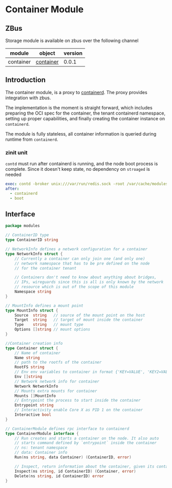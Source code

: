 # Container Module

## ZBus
Storage module is available on zbus over the following channel

| module | object | version |
|--------|--------|---------|
| container|[container](#interface)| 0.0.1|

## Introduction
The container module, is a proxy to [containerd](https://github.com/containerd/containerd). The proxy provides integration with zbus.

The implementation is the moment is straight forward, which includes preparing the OCI spec for the container, the tenant containerd namespace,
setting up proper capabilities, and finally creating the container instance on `containerd`.

The module is fully stateless, all container information is queried during runtime from `containerd`.

### zinit unit
`contd` must run after containerd is running, and the node boot process is complete. Since it doesn't keep state, no dependency on `stroaged` is needed

```yaml
exec: contd -broker unix:///var/run/redis.sock -root /var/cache/modules/containerd
after:
  - containerd
  - boot
```

## Interface
```go
package modules

// ContainerID type
type ContainerID string

// NetworkInfo defines a network configuration for a container
type NetworkInfo struct {
	// Currently a container can only join one (and only one)
	// network namespace that has to be pre defined on the node
	// for the container tenant

	// Containers don't need to know about anything about bridges,
	// IPs, wireguards since this is all is only known by the network
	// resource which is out of the scope of this module
	Namespace string
}

// MountInfo defines a mount point
type MountInfo struct {
	Source  string   // source of the mount point on the host
	Target  string   // target of mount inside the container
	Type    string   // mount type
	Options []string // mount options
}

//Container creation info
type Container struct {
	// Name of container
	Name string
	// path to the rootfs of the container
	RootFS string
	// Env env variables to container in format {'KEY=VALUE', 'KEY2=VALUE2'}
	Env []string
	// Network network info for container
	Network NetworkInfo
	// Mounts extra mounts for container
	Mounts []MountInfo
	// Entrypoint the process to start inside the container
	Entrypoint string
	// Interactivity enable Core X as PID 1 on the container
	Interactive bool
}

// ContainerModule defines rpc interface to containerd
type ContainerModule interface {
	// Run creates and starts a container on the node. It also auto
	// starts command defined by `entrypoint` inside the container
	// ns: tenant namespace
	// data: Container info
	Run(ns string, data Container) (ContainerID, error)

	// Inspect, return information about the container, given its container id
	Inspect(ns string, id ContainerID) (Container, error)
	Delete(ns string, id ContainerID) error
}
```